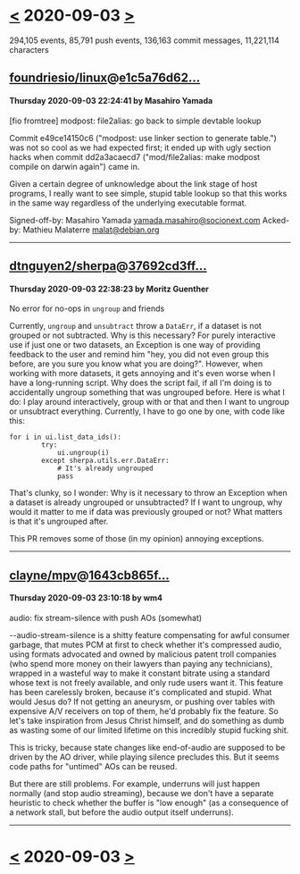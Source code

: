 # [<](2020-09-02.md) 2020-09-03 [>](2020-09-04.md)

294,105 events, 85,791 push events, 136,163 commit messages, 11,221,114 characters


## [foundriesio/linux](https://github.com/foundriesio/linux)@[e1c5a76d62...](https://github.com/foundriesio/linux/commit/e1c5a76d626ac7662c89c9740059c439295cd1b3)
#### Thursday 2020-09-03 22:24:41 by Masahiro Yamada

[fio fromtree] modpost: file2alias: go back to simple devtable lookup

Commit e49ce14150c6 ("modpost: use linker section to generate table.")
was not so cool as we had expected first; it ended up with ugly section
hacks when commit dd2a3acaecd7 ("mod/file2alias: make modpost compile
on darwin again") came in.

Given a certain degree of unknowledge about the link stage of host
programs, I really want to see simple, stupid table lookup so that
this works in the same way regardless of the underlying executable
format.

Signed-off-by: Masahiro Yamada <yamada.masahiro@socionext.com>
Acked-by: Mathieu Malaterre <malat@debian.org>

---
## [dtnguyen2/sherpa](https://github.com/dtnguyen2/sherpa)@[37692cd3ff...](https://github.com/dtnguyen2/sherpa/commit/37692cd3ffcbc6b52b4fb9c5202710a6ade65302)
#### Thursday 2020-09-03 22:38:23 by Moritz Guenther

No error for no-ops in `ungroup` and friends

Currently, `ungroup` and `unsubtract` throw a `DataErr`, if a dataset is not
grouped or not subtracted. Why is this necessary?
For purely interactive use if just one or two datasets, an Exception is one way
of providing feedback to the user and remind him "hey, you did not even group
 this before, are you sure you know what you are doing?".
However, when working with more datasets, it gets annoying and it's even worse
when I have a long-running script. Why does the script fail, if all I'm doing is
to accidentally ungroup something that was ungrouped before.
Here is what I do: I play around interactively, group with or that and then I
want to ungroup or unsubtract everything. Currently, I have to go one by one,
with code like this:
```
for i in ui.list_data_ids():
        try:
            ui.ungroup(i)
        except sherpa.utils.err.DataErr:
            # It's already ungrouped
            pass
```

That's clunky, so I wonder: Why is it necessary to throw an Exception when a
dataset is already ungrouped or unsubtracted?
If I want to ungroup, why would it matter to me if data was previously grouped
or not? What matters is that it's ungrouped after.

This PR removes some of those (in my opinion) annoying exceptions.

---
## [clayne/mpv](https://github.com/clayne/mpv)@[1643cb865f...](https://github.com/clayne/mpv/commit/1643cb865f4005949aa8a10b5eee7e0320f5ff4a)
#### Thursday 2020-09-03 23:10:18 by wm4

audio: fix stream-silence with push AOs (somewhat)

--audio-stream-silence is a shitty feature compensating for awful
consumer garbage, that mutes PCM at first to check whether it's
compressed audio, using formats advocated and owned by malicious patent
troll companies (who spend more money on their lawyers than paying any
technicians), wrapped in a wasteful way to make it constant bitrate
using a standard whose text is not freely available, and only rude users
want it. This feature has been carelessly broken, because it's
complicated and stupid. What would Jesus do? If not getting an aneurysm,
or pushing over tables with expensive A/V receivers on top of them, he'd
probably fix the feature. So let's take inspiration from Jesus Christ
himself, and do something as dumb as wasting some of our limited
lifetime on this incredibly stupid fucking shit.

This is tricky, because state changes like end-of-audio are supposed to
be driven by the AO driver, while playing silence precludes this. But it
seems code paths for "untimed" AOs can be reused.

But there are still problems. For example, underruns will just happen
normally (and stop audio streaming), because we don't have a separate
heuristic to check whether the buffer is "low enough" (as a consequence
of a network stall, but before the audio output itself underruns).

---

# [<](2020-09-02.md) 2020-09-03 [>](2020-09-04.md)


